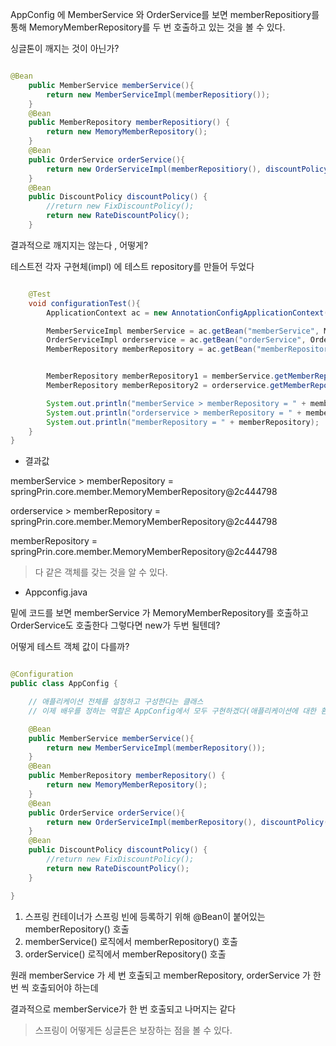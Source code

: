 AppConfig 에 MemberService 와 OrderService를 보면 memberRepositiory를 통해 MemoryMemberRepository를 두 번 호출하고 있는 것을 볼 수 있다.

싱글톤이 깨지는 것이 아닌가? 

```java

@Bean
    public MemberService memberService(){
        return new MemberServiceImpl(memberRepositiory());
    }
    @Bean
    public MemberRepository memberRepositiory() {
        return new MemoryMemberRepository();
    }
    @Bean
    public OrderService orderService(){
        return new OrderServiceImpl(memberRepositiory(), discountPolicy());
    }
    @Bean
    public DiscountPolicy discountPolicy() {
        //return new FixDiscountPolicy();
        return new RateDiscountPolicy();
    }

```

결과적으로 깨지지는 않는다 , 어떻게?

테스트전 각자 구현체(impl) 에 테스트 repository를 만들어 두었다

```java

    @Test
    void configurationTest(){
        ApplicationContext ac = new AnnotationConfigApplicationContext(AppConfig.class);

        MemberServiceImpl memberService = ac.getBean("memberService", MemberServiceImpl.class);
        OrderServiceImpl orderservice = ac.getBean("orderService", OrderServiceImpl.class);
        MemberRepository memberRepository = ac.getBean("memberRepository", MemberRepository.class);


        MemberRepository memberRepository1 = memberService.getMemberRepository();
        MemberRepository memberRepository2 = orderservice.getMemberRepository();

        System.out.println("memberService > memberRepository = " + memberRepository1);
        System.out.println("orderservice > memberRepository = " + memberRepository2);
        System.out.println("memberRepository = " + memberRepository);
    }
}


```

- 결과값

memberService > memberRepository = springPrin.core.member.MemoryMemberRepository@2c444798

orderservice > memberRepository = springPrin.core.member.MemoryMemberRepository@2c444798

memberRepository = springPrin.core.member.MemoryMemberRepository@2c444798

> 다 같은 객체를 갖는 것을 알 수 있다.

- Appconfig.java

밑에 코드를 보면 memberService 가 MemoryMemberRepository를 호출하고 OrderService도 호출한다 그렇다면 new가 두번 될텐데?

어떻게 테스트 객체 값이 다를까?

```java

@Configuration
public class AppConfig {

    // 애플리케이션 전체를 설정하고 구성한다는 클래스
    // 이제 배우를 정하는 역할은 AppConfig에서 모두 구현하겠다(애플리케이션에 대한 환경구성)

    @Bean
    public MemberService memberService(){
        return new MemberServiceImpl(memberRepository());
    }
    @Bean
    public MemberRepository memberRepository() {
        return new MemoryMemberRepository();
    }
    @Bean
    public OrderService orderService(){
        return new OrderServiceImpl(memberRepository(), discountPolicy());
    }
    @Bean
    public DiscountPolicy discountPolicy() {
        //return new FixDiscountPolicy();
        return new RateDiscountPolicy();
    }

}

```

1. 스프링 컨테이너가 스프링 빈에 등록하기 위해 @Bean이 붙어있는 memberRepository() 호출
2. memberService() 로직에서 memberRepository() 호출
3. orderService() 로직에서 memberRepository() 호출

원래 memberService 가 세 번 호출되고 memberRepository, orderService 가 한번 씩 호출되어야 하는데

결과적으로 memberService가 한 번 호출되고 나머지는 같다 

> 스프링이 어떻게든 싱글톤은 보장하는 점을 볼 수 있다.




